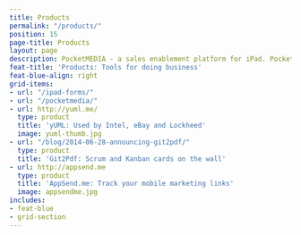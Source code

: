 ```yaml
---
title: Products
permalink: "/products/"
position: 15
page-title: Products
layout: page
description: PocketMEDIA - a sales enablement platform for iPad. PocketFORMS - an iPad forms and data collection solutions for field workers.
feat-title: 'Products: Tools for doing business'
feat-blue-align: right
grid-items:
- url: "/ipad-forms/"
- url: "/pocketmedia/"
- url: http://yuml.me/
  type: product
  title: 'yUML: Used by Intel, eBay and Lockheed'
  image: yuml-thumb.jpg
- url: "/blog/2014-06-28-announcing-git2pdf/"
  type: product
  title: 'Git2Pdf: Scrum and Kanban cards on the wall'
- url: http://appsend.me
  type: product
  title: 'AppSend.me: Track your mobile marketing links'
  image: appsendme.jpg
includes:
- feat-blue
- grid-section
---
```

